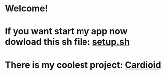 # Welcome!

# If you want start my app now dowload this sh file: [setup.sh](https://github.com/githubVladimirT/githubVladimirT/blob/main/setup.sh)

# There is my coolest project: [Cardioid](https://github.com/githubVladimirT/Cardioid)

